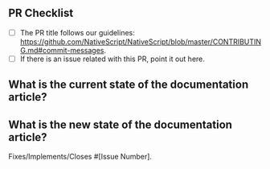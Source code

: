 <!--
We, the rest of the NativeScript community, thank you for your
contribution! 
To help the rest of the community review your change, please follow the instructions in the template.
-->

<!-- PULL REQUEST TEMPLATE -->
<!-- (Update "[ ]" to "[x]" to check a box) -->

## PR Checklist

- [ ] The PR title follows our guidelines: https://github.com/NativeScript/NativeScript/blob/master/CONTRIBUTING.md#commit-messages.
- [ ] If there is an issue related with this PR, point it out here.

## What is the current state of the documentation article?
<!-- Please describe the current behavior that you are modifying, or link to a relevant issue. -->

## What is the new state of the documentation article?
<!-- Describe the changes. -->

Fixes/Implements/Closes #[Issue Number].

<!-- If this PR contains a breaking change, please describe the impact and migration path for existing applications below. -->

